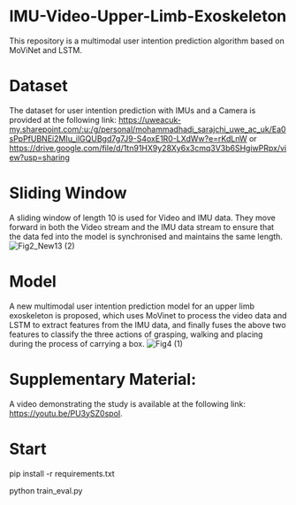 # IMU-Video-Upper-Limb-Exoskeleton
This repository is a multimodal user intention prediction algorithm based on MoViNet and LSTM. 
# Dataset
The dataset for user intention prediction with IMUs and a Camera is provided at the following link:
https://uweacuk-my.sharepoint.com/:u:/g/personal/mohammadhadi_sarajchi_uwe_ac_uk/Ea0sPpPfUBNEi2MIu_ilGQUBgd7g7J9-S4oxE1R0-LXdWw?e=rKdLnW
or
https://drive.google.com/file/d/1tn91HX9y28Xy6x3cmq3V3b6SHgiwPRpx/view?usp=sharing

# Sliding Window
A sliding window of length 10 is used for Video and IMU data. They move forward in both the Video stream and the IMU data stream to ensure that the data fed into the model is synchronised and maintains the same length.
![Fig2_New13 (2)](https://github.com/user-attachments/assets/b0b32010-b240-471b-9919-28a564c2e7b2)

# Model
A new multimodal user intention prediction model for an upper limb exoskeleton is proposed, which uses MoVinet to process the video data and LSTM to extract features from the IMU data, and finally fuses the above two features to classify the three actions of grasping, walking and placing during the process of carrying a box.
![Fig4 (1)](https://github.com/user-attachments/assets/4c561323-f942-4d44-ad9c-bb4513139d40)

# Supplementary Material:
A video demonstrating the study is available at the following link: https://youtu.be/PU3ySZ0spoI.
# Start
  pip install -r requirements.txt
  
  python train_eval.py
